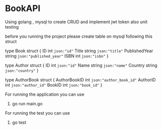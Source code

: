 # BookAPI
Using golang , mysql to create CRUD and implement jwt token also unit testing


before you running the project please create table on mysql following this struct


type Book struct {
	ID            int    `json:"id"`
	Title         string `json:"title"`
	PublishedYear string `json:"published_year"`
	ISBN          int    `json:"isbn"`
}

type Author struct {
	ID      int    `json:"id"`
	Name    string `json:"name"`
	Country string `json:"country"`
}

type AuthorBook struct {
	AuthorBookID int `json:"author_book_id"`
	AuthorID     int `json:"author_id"`
	BookID       int `json:"book_id"`
}


For running the application you can use 
1. go run main.go

For running the test you can use
1. go test	
